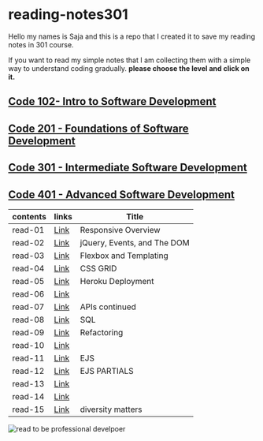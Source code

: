 # reading-notes301

Hello my names is Saja and this is a repo that I created it to save my reading notes in 301 course.

If you want to read my simple notes that I am collecting them with a simple way to understand coding gradually.
**please choose the level and click on it.**

## [ Code 102- Intro to Software Development](https://sajanader.github.io/reading-notes/)
## [Code 201 - Foundations of Software Development](https://sajanader.github.io/reading-notes201/)
## [Code 301 - Intermediate Software Development]()
## [Code 401 - Advanced Software Development]()

|**contents**| **links**             |   **Title**|
|---        |---                     |    ---     |
|  read-01  | [Link](/read-01.md)    |Responsive Overview            |
|  read-02  | [Link](/read-02.md)    |jQuery, Events, and The DOM    |
|  read-03  |  [Link](/read-03.md)   |Flexbox and Templating |
|  read-04  | [Link](/read-04.md)    | CSS GRID           |
|  read-05  |  [Link](/read-05.md)   |Heroku Deployment          |
|  read-06  | [Link](/read-06.md)    |            |
|  read-07  |[Link](/read-07.md)     | APIs continued  |
|  read-08  |[Link](/read-08.md)     | SQL        |
|  read-09  |[Link](/read-09.md)    | Refactoring|
|  read-10  | [Link](/read-10.md)    |            |
|  read-11  |  [Link](/read-11.md)   | EJS          |
|  read-12  | [Link](/read-12.md)    | EJS PARTIALS        |
|  read-13  | [Link](/read-13.md)    |            |
|  read-14  | [Link](/read-14.md)    |            |
|  read-15  | [Link](/read-15.md)    |     diversity matters       |

![read to be professional develpoer](https://insights.dice.com/wp-content/uploads/2020/04/shutterstock_594103883.jpg)
